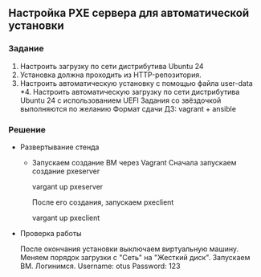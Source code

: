 ## Настройка PXE сервера для автоматической установки

### Задание

1. Настроить загрузку по сети дистрибутива Ubuntu 24
2. Установка должна проходить из HTTP-репозитория.
3. Настроить автоматическую установку c помощью файла user-data
*4. Настроить автоматическую загрузку по сети дистрибутива Ubuntu 24 c использованием UEFI
Задания со звёздочкой выполняются по желанию
Формат сдачи ДЗ: vagrant + ansible


### Решение

* Развертывание стенда

    - Запускаем создание ВМ через Vagrant
        Сначала запускаем создание pxeserver   

        vargant up pxeserver

        После его создания, запускаем pxeclient

        vargant up pxeclient

* Проверка работы

  После окончания установки выключаем виртуальную машину. Меняем порядок загрузки с "Сеть" на "Жесткий диск". Запускаем ВМ.
  Логинимся. Username: otus Password: 123